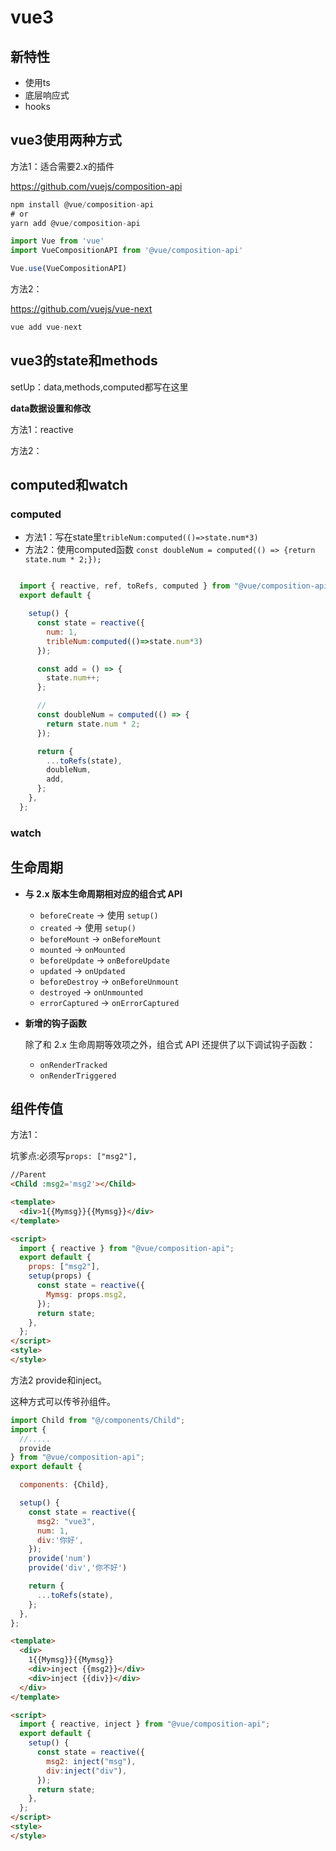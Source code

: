 # vue3

## 新特性

- 使用ts
- 底层响应式
- hooks

## vue3使用两种方式

方法1：适合需要2.x的插件

https://github.com/vuejs/composition-api

```js
npm install @vue/composition-api
# or
yarn add @vue/composition-api
```

```js
import Vue from 'vue'
import VueCompositionAPI from '@vue/composition-api'

Vue.use(VueCompositionAPI)
```

方法2：

https://github.com/vuejs/vue-next

```js
vue add vue-next
```

## vue3的state和methods

setUp：data,methods,computed都写在这里

**data数据设置和修改**

方法1：reactive

方法2：

## computed和watch

### computed

- 方法1：写在state里`tribleNum:computed(()=>state.num*3)`
- 方法2：使用computed函数 `const doubleNum = computed(() => {return state.num * 2;});`

```js

  import { reactive, ref, toRefs, computed } from "@vue/composition-api";
  export default {

    setup() {
      const state = reactive({
        num: 1,
        tribleNum:computed(()=>state.num*3)
      });

      const add = () => {
        state.num++;
      };

      //
      const doubleNum = computed(() => {
        return state.num * 2;
      });

      return {
        ...toRefs(state),
        doubleNum,
        add,
      };
    },
  };

```

### watch

## 生命周期

- **与 2.x 版本生命周期相对应的组合式 API**

  - `beforeCreate` -> 使用 `setup()`
  - `created` -> 使用 `setup()`
  - `beforeMount` -> `onBeforeMount`
  - `mounted` -> `onMounted`
  - `beforeUpdate` -> `onBeforeUpdate`
  - `updated` -> `onUpdated`
  - `beforeDestroy` -> `onBeforeUnmount`
  - `destroyed` -> `onUnmounted`
  - `errorCaptured` -> `onErrorCaptured`

- **新增的钩子函数**

  除了和 2.x 生命周期等效项之外，组合式 API 还提供了以下调试钩子函数：

  - `onRenderTracked`
  - `onRenderTriggered`

## 组件传值

方法1：

坑爹点:必须写`props: ["msg2"],`

```html
//Parent
<Child :msg2='msg2'></Child>
```

```html
<template>
  <div>1{{Mymsg}}{{Mymsg}}</div>
</template>

<script>
  import { reactive } from "@vue/composition-api";
  export default {
    props: ["msg2"],
    setup(props) {
      const state = reactive({
        Mymsg: props.msg2,
      });
      return state;
    },
  };
</script>
<style>
</style>
```

方法2 provide和inject。

这种方式可以传爷孙组件。

```js
import Child from "@/components/Child";
import {
  //.....
  provide
} from "@vue/composition-api";
export default {

  components: {Child},

  setup() {
    const state = reactive({
      msg2: "vue3",
      num: 1,
      div:'你好',
    });
    provide('num')
    provide('div','你不好')

    return {
      ...toRefs(state),
    };
  },
};
```

```html
<template>
  <div>
    1{{Mymsg}}{{Mymsg}}
    <div>inject {{msg2}}</div>
    <div>inject {{div}}</div>
  </div>
</template>

<script>
  import { reactive, inject } from "@vue/composition-api";
  export default {
    setup() {
      const state = reactive({
        msg2: inject("msg"),
        div:inject("div"),
      });
      return state;
    },
  };
</script>
<style>
</style>
```

